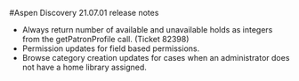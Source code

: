 #Aspen Discovery 21.07.01 release notes
- Always return number of available and unavailable holds as integers from the getPatronProfile call. (Ticket 82398)
- Permission updates for field based permissions. 
- Browse category creation updates for cases when an administrator does not have a home library assigned. 

